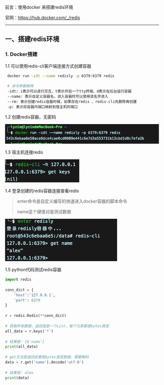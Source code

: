 前言：使用docker 来搭建redis环境

官网：https://hub.docker.com/_/redis

------

## 一、搭建redis环境

### 1. Docker搭建

1.1 可以使用redis-cli客户端连接方式创建容器

```bash	
 docker run -idt --name redisly -p 6379:6379 redis
 
 # 命令参数解释
 -idt: i表示可以进行交互，t表示开启一个tty终端，d表示在后台运行容器
 --name: 表示自定义容器名，进入容器时可以使用该名字进入
 --rm: 表示创建redis容器时候，如果存在redis 、redis-cli先删除再创建
 -p: 表示将容器内端口映射到宿主机的端口
```

 1.2 创建redis容器，无密码

![image-20210608132942146](redis笔记.assets/image-20210608132942146.png)

1.3 宿主机连接redis

![image-20210608133051787](redis笔记.assets/image-20210608133051787.png)

1.4 登录创建的redis容器连接查看redis

> enter命令是自定义编写的快速进入docker容器的脚本命令
>
> name这个键值对是测试数据

![image-20210608133203186](redis笔记.assets/image-20210608133203186.png)

1.5 python代码测试redis容器

```python
import redis

conn_dict = {
    'host':'127.0.0.1',
    'port': 6379
}

r = redis.Redis(**conn_dict)

# 获取所有数据，返回值是一个List，每个元素都是bytes类型
all_data = r.keys('*')

# 结果是: [b'name']
print(all_data) 

# get方法是返回结果是bytes类型数据，需要解码
data = r.get('name').decode('utf-8')

# 结果是: alex
print(data)
```

